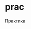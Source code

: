 # prac

[Практика](https://github.com/olekravchenko/bmstu_fs1_practices/tree/main/bach_1grade/2020-2021)

